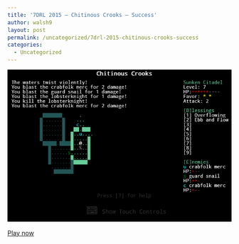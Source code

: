 ```yaml
---
title: '7DRL 2015 – Chitinous Crooks – Success'
author: walsh9
layout: post
permalink: /uncategorized/7drl-2015-chitinous-crooks-success
categories:
  - Uncategorized
---
```

![Chitinous Crooks Gamplay Screenshot](/i/ss-2015-03-15-at-11.02.02.png)

[Play now][1]

 [1]: https://walsh9.github.io/7drl2015/